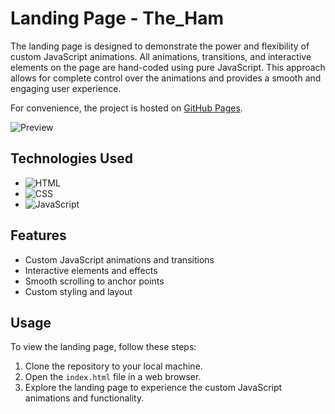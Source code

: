 # Landing Page - The_Ham

The landing page is designed to demonstrate the power and flexibility of custom JavaScript animations. All animations, transitions, and interactive elements on the page are hand-coded using pure JavaScript. This approach allows for complete control over the animations and provides a smooth and engaging user experience.

For convenience, the project is hosted on [GitHub Pages](https://annasimaniuk.github.io/The_Ham/).

![Preview](https://s11.gifyu.com/images/ScIQf.png)

## Technologies Used

- ![HTML](https://img.shields.io/badge/-HTML-ff385c?logo=html5&logoColor=white&style=flat-square)
- ![CSS](https://img.shields.io/badge/-CSS-254bdd?logo=css3&logoColor=white&style=flat-square)
- ![JavaScript](https://img.shields.io/badge/-JavaScript-efd81d?logo=javascript&logoColor=black&style=flat-square)

## Features

- Custom JavaScript animations and transitions
- Interactive elements and effects
- Smooth scrolling to anchor points
- Custom styling and layout

## Usage

To view the landing page, follow these steps:

1. Clone the repository to your local machine.
2. Open the `index.html` file in a web browser.
3. Explore the landing page to experience the custom JavaScript animations and functionality.
